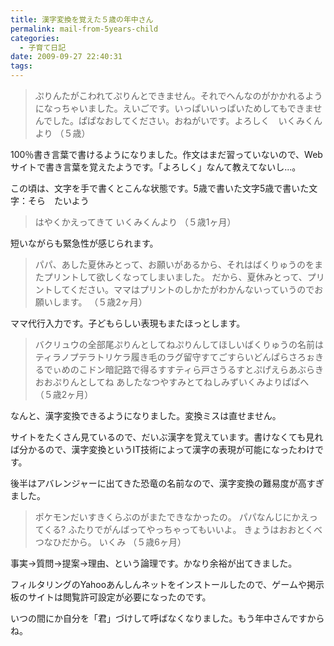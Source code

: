 ```yaml
---
title: 漢字変換を覚えた５歳の年中さん
permalink: mail-from-5years-child
categories:
  - 子育て日記
date: 2009-09-27 22:40:31
tags:
---
```


> ぷりんたがこわれてぷりんとできません。それでへんなのがかかれるようになっちゃいました。えいごです。いっぱいいっぱいためしてもできませんでした。ぱぱなおしてください。おねがいです。よろしく　いくみくんより
（５歳）

100％書き言葉で書けるようになりました。作文はまだ習っていないので、Webサイトで書き言葉を覚えたようです。「よろしく」なんて教えてないし...。

この頃は、文字を手で書くとこんな状態です。5歳で書いた文字5歳で書いた文字：そら　たいよう

> はやくかえってきて
> いくみくんより
（５歳1ヶ月）

短いながらも緊急性が感じられます。

> パパ、あした夏休みとって、お願いがあるから、それはばくりゅうのをまたプリントして欲しくなってしまいました。
> だから、夏休みとって、プリントしてください。ママはプリントのしかたがわかんないっていうのでお願いします。
（５歳2ヶ月）

ママ代行入力です。子どもらしい表現もまたほっとします。

> バクリュウの全部尾ぷりんとしてねぷりんしてほしいばくりゅうの名前はティラノプテラトリケラ履き毛のラグ留守すてごすらいどんぱらさろぉきるでぃめのこドン暗記路で得るすすティら戸さうるすとぷげえらあぶらきおおぷりんとしてね
> あしたなつやすみとてねしみずいくみよりぱぱへ
（５歳2ヶ月）

なんと、漢字変換できるようになりました。変換ミスは直せません。

サイトをたくさん見ているので、だいぶ漢字を覚えています。書けなくても見れば分かるので、漢字変換というIT技術によって漢字の表現が可能になったわけです。

後半はアバレンジャーに出てきた恐竜の名前なので、漢字変換の難易度が高すぎました。

> ポケモンだいすきくらぶのがまたできなかったの。
> パパなんじにかえってくる?
> ふたりでがんばってやっちゃってもいいよ。
> きょうはおおとくべつなひだから。
> いくみ
（５歳6ヶ月）

事実→質問→提案→理由、という論理です。かなり余裕が出てきました。

フィルタリングのYahooあんしんネットをインストールしたので、ゲームや掲示板のサイトは閲覧許可設定が必要になったのです。

いつの間にか自分を「君」づけして呼ばなくなりました。もう年中さんですからね。